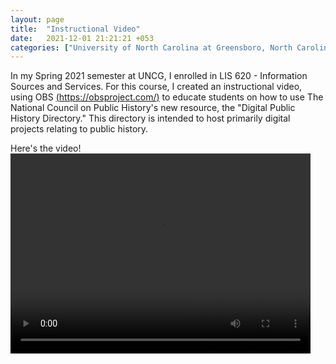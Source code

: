 ```yaml
---
layout: page
title:  "Instructional Video"
date:   2021-12-01 21:21:21 +053
categories: ["University of North Carolina at Greensboro, North Carolina"]
---
```


In my Spring 2021 semester at UNCG, I enrolled in LIS 620 -  Information Sources and Services. For this course, I created an instructional video, using OBS [(https://obsproject.com/)](https://obsproject.com/) to educate students on how to use The National Council on Public History's new resource, the "Digital Public History Directory." This directory is intended to host primarily digital projects relating to public history.


Here's the video!
<video width="480" height="320" controls="controls">
  <source src="/assets/vid/instructionalvideo.mp4" type="video/mp4">
</video>
